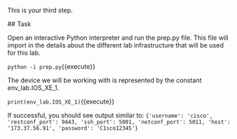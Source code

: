 This is your third step.

## Task

Open an interactive Python interpreter and run the prep.py file. This file will import in the details about the different lab infrastructure that will be used for this lab. 

`python -i prep.py`{{execute}}

The device we will be working with is represented by the constant env_lab.IOS_XE_1. 

`print(env_lab.IOS_XE_1)`{{execute}}

If successful, you should see output similar to:
`{'username': 'cisco', 'restconf_port': 9443, 'ssh_port': 5001, 'netconf_port': 5011, 'host': '173.37.56.91', 'password': 'C1sco12345'}`